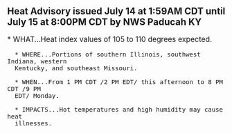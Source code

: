 <p>
   <h2>Heat Advisory issued July 14 at 1:59AM CDT until July 15 at 8:00PM CDT by NWS Paducah KY</h2>
   <div style="font-size:120%">* WHAT...Heat index values of 105 to 110 degrees expected.
      
      * WHERE...Portions of southern Illinois, southwest Indiana, western
      Kentucky, and southeast Missouri.
      
      * WHEN...From 1 PM CDT /2 PM EDT/ this afternoon to 8 PM CDT /9 PM
      EDT/ Monday.
      
      * IMPACTS...Hot temperatures and high humidity may cause heat
      illnesses.
   </div>
</p>